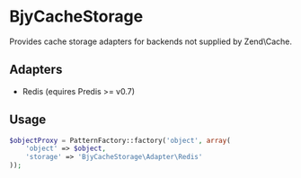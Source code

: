BjyCacheStorage
===============
Provides cache storage adapters for backends not supplied by Zend\Cache.

Adapters
--------
 - Redis (equires Predis >= v0.7)

Usage
-----
```php
$objectProxy = PatternFactory::factory('object', array(
    'object' => $object,
    'storage' => 'BjyCacheStorage\Adapter\Redis'
));
```
